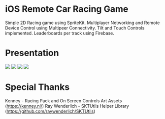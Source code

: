 # iOS Remote Car Racing Game

Simple 2D Racing game using SpriteKit. Multiplayer Networking and Remote Device Control using Multipeer Connectivity. Tilt and Touch Controls implemented. Leaderboards per track using Firebase.

# Presentation
![](http://caboyd.me/ios-remote-racing/p2p-rcr1.png)
![](http://caboyd.me/ios-remote-racing/p2p-rcr2.png)
![](http://caboyd.me/ios-remote-racing/p2p-rcr3.png)
![](http://caboyd.me/ios-remote-racing/p2p-rcr4.png)

# Special Thanks
Kenney - Racing Pack and On Screen Controls Art Assets (https://kenney.nl/)
Ray Wenderlich - SKTUtils Helper Library (https://github.com/raywenderlich/SKTUtils)
